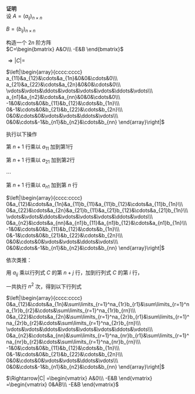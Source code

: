 **证明**  
设 $A=(a_{ij})_{n\times n}$  
  
$B=(b_{ij})_{n\times n}$  
  
构造一个 $2n$ 阶方阵  
$C=\begin{bmatrix}  
A&O\\\ -E&B  
\end{bmatrix}$  
  
$\Rightarrow|C|=$  
  
$\left|\begin{array}{cccc:cccc}  
a_{11}&a_{12}&\cdots&a_{1n}&0&0&\cdots&0\\\  
a_{21}&a_{22}&\cdots&a_{2n}&0&0&\cdots&0\\\  
\vdots&\vdots&\ddots&\vdots&\vdots&\vdots&\ddots&\vdots\\\  
a_{n1}&a_{n2}&\cdots&a_{nn}&0&0&\cdots&0\\\  
-1&0&\cdots&0&b_{11}&b_{12}&\cdots&b_{1n}\\\  
0&-1&\cdots&0&b_{21}&b_{22}&\cdots&b_{2n}\\\  
0&0&\cdots&0&\vdots&\vdots&\ddots&\vdots\\\  
0&0&\cdots&-1&b_{n1}&b_{n2}&\cdots&b_{nn}  
\end{array}\right|$  
  
执行以下操作  
  
第 $n+1$ 行乘以 $a_{11}$ 加到第1行  
  
第 $n+1$ 行乘以 $a_{21}$ 加到第2行  
  
$\cdots$  
  
第 $n+1$ 行乘以 $a_{n1}$ 加到第 $n$ 行  
  
$\left|\begin{array}{cccc:cccc}  
0&a_{12}&\cdots&a_{1n}&a_{11}b_{11}&a_{11}b_{12}&\cdots&a_{11}b_{1n}\\\  
0&a_{22}&\cdots&a_{2n}&a_{21}b_{11}&a_{21}b_{12}&\cdots&a_{21}b_{1n}\\\  
\vdots&\vdots&\ddots&\vdots&\vdots&\vdots&\ddots&\vdots\\\  
0&a_{n2}&\cdots&a_{nn}&a_{n1}b_{11}&a_{n1}b_{12}&\cdots&a_{n1}b_{1n}\\\  
-1&0&\cdots&0&b_{11}&b_{12}&\cdots&b_{1n}\\\  
0&-1&\cdots&0&b_{21}&b_{22}&\cdots&b_{2n}\\\  
0&0&\cdots&0&\vdots&\vdots&\ddots&\vdots\\\  
0&0&\cdots&-1&b_{n1}&b_{n2}&\cdots&b_{nn}  
\end{array}\right|$  
  
依次类推：  
  
用 $a_{ij}$ 乘以行列式 $C$ 的第 $n+j$ 行，加到行列式 $C$ 的第 $i$ 行，  
  
一共执行 $n^2$ 次，得到以下行列式  
  
$\left|\begin{array}{cccc:cccc}  
0&a_{12}&\cdots&a_{1n}&\sum\limits_{r=1}^na_{1r}b_{r1}&\sum\limits_{r=1}^na_{1r}b_{r2}&\cdots&\sum\limits_{r=1}^na_{1r}b_{rn}\\\  
0&a_{22}&\cdots&a_{2n}&\sum\limits_{r=1}^na_{2r}b_{r1}&\sum\limits_{r=1}^na_{2r}b_{r2}&\cdots&\sum\limits_{r=1}^na_{2r}b_{rn}\\\  
\vdots&\vdots&\ddots&\vdots&\vdots&\vdots&\ddots&\vdots\\\  
0&a_{n2}&\cdots&a_{nn}&\sum\limits_{r=1}^na_{nr}b_{r1}&\sum\limits_{r=1}^na_{nr}b_{r2}&\cdots&\sum\limits_{r=1}^na_{nr}b_{rn}\\\  
-1&0&\cdots&0&b_{11}&b_{12}&\cdots&b_{1n}\\\  
0&-1&\cdots&0&b_{21}&b_{22}&\cdots&b_{2n}\\\  
0&0&\cdots&0&\vdots&\vdots&\ddots&\vdots\\\  
0&0&\cdots&-1&b_{n1}&b_{n2}&\cdots&b_{nn}  
\end{array}\right|$  
  
  
  
$\Rightarrow|C|  
=\begin{vmatrix}  
A&0\\\ -E&B  
\end{vmatrix}  
=\begin{vmatrix}  
0&AB\\\ -E&B  
\end{vmatrix}$  
  
